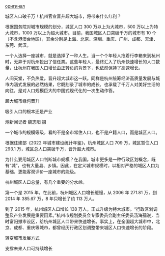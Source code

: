 [оригинал](https://baijiahao.baidu.com/s?id=1789407566308033293)

城区人口破千万！杭州官宣晋升超大城市，将带来什么红利？

<!--  -->

根据国务院对城市规模的划分，城区人口 300 万以上为大城市，500 万以上为特大城市，1000 万以上为超大城市。目前，我国城区人口突破千万的城市有 10 个（不含港澳台地区），其余分别是上海、北京、深圳、重庆、广州、成都、天津、东莞、武汉。

<!--
согласно шаблону госсовета по классификации городов, города с населением от 3 млн. являются крупными, с наслением от 5 млн. являются городами-гигантами, с наслением от 10 млн. являются мегаполисами. сейчас в нашей стране есть всего 10 городов, в которых количество насления преодлевает 10 млн. (за исключением регионов гонконга, макао и тайваня), остальная часть включает шанхай, пекин, шэньчжэнь, чунцин, гуанчжоу, чэнду, тяньцзинь, дунгуань, ухань.

目前 - сейчас
我国 - наша страна
突破 - преодолевает
其余 - остальной
分别 - часть
-->

一个人选择一座城市，就是选择了一种人生。当一个个年轻人拖着行李箱来到杭州时，无异于对杭州投出了信任票。这些年轻人，最终汇入了杭州快速增长的人口数量，让杭州在我国人口增长由正转负的背景下，也依然保持了高速增长。

<!--
выбирая город, человек также вибирает и образ жизни. молодые люди один за одним тащат за собой чемоданы, переезжая в ханчжоу, что равносильно бросанию в ханчжоу вотумом доверия. эти молодые люди в итоге втекают в быстрорастущее количество населения ханчжоу, позволяя ханчжоу на фоне быстрорастущего населения нашей страны таким же образом поддерживать быстрый рост.

一个个 - один за одним
拖 - тянуть
投出 - бросать
信任 - доверие
信任票 - вотум доверия
快速增长 - быстрорастущее
也依然 - все так же
-->

人间天堂，不负热爱。晋升超大城市这一跃，同样是杭州统筹经济高质量发展与城市内涵式发展的必然结果，它既刻录了城市的成长，也承载了千万人对美好生活的向往，是对人口规模巨大的中国式现代化的一次生动作答。

<!--
рай среди людей, оправдывает горячую любовь. шаг к повышению до мегаполиса. это также неизбежный результат качественного и всестороннего развития экономики ханчжоу, рост города, также несет стремление к лучшей жизни 10 млн. человек, это убедительный ответ населению масштабной китайской модернизацией.

人间天堂 - рай среди людей (ханчжоу)
内涵 - внутренний
必然 - неизбежный
承载 - переносить
向往 - стремление
生动 - убедительный, живой
作答 - ответ
-->

超大城市缘何晋升

<!--
по какой причине процветают мегаполисы?

缘何 - почему
晋升 - получать повышение, процветать, расти
-->

吸引人口的根本还是产业

<!--
главной причиной, привлекающей людей, является промышленность.

根本 - источник, корень, причина
产业 - промышленность, имущество
-->

潮新闻记者 魏志阳 摄

<!--
фото журналиста вэй чжиян новостного канала волна (или прилив)

潮 - волна, прилив
记者 - журналист, корреспондент
摄 - фото
-->

一个城市的规模等级，看的不是全市常住人口，也不是户籍人口，而是城区人口。

<!--
规模 - scale, размер, шасштаб
等级 - class, класс, разряд
全市 - whole city - всего города
常住 - permanent residence - постоянно проживающий, пмж
户籍 - household registration - прописанный, регистрациия по месту жительства
城区人口 - citizens - городское население
-->

根据住建部《2022 年城市建设统计年鉴》，杭州城区人口 709 万，城区暂住人口 293.1 万，城区总人口突破千万，晋升超大城市。

<!--
согласно годовому статистическому справочнику по городским зданиям за 2022 год от министрества жилищного и городского строительства, городское население гуанчжоу составляло 7 млн. 90 тыс. человек, временно проживающие составляли 2 млн. 931 тыс. человек, население города преодолело отметку в 10 млн. человек, вырос до мегаполиса.

住建部 - ministry of housing, министерство жилищного и городского строительства
统计 - statistics, статистика
年鉴 - early, ежегодник
暂住 - temporarily residing, временно проживающие
总 - total, общий
突破 - break through, прорвать, преодолеть
千万 - 10 млн.
晋升 - advance, продвинулся, вырос, получил повышение
-->

为什么要用城区人口判断城市规模？在我国，城市更多是一种行政区划概念，既有“城”，也有大量县、乡镇。因此，在定义城市规模时，以相对严格的城区人口为基础，更能客观评价一座城市的能级。

<!--
почему нужно использовать городское население при оценке шастаба города? в нашей стране ... поэтому, при определении масштабов города, нужно относительно строгое городское население брать за основу, так можно дать объективную оценку возможностей города.

判断 - determine, оценивать
定义 - definition, определение, формулировка
既*也* - both * and *, и * и *
行政区划 - административное деление
概念 - notion, понятие
相对 - opposite, противоположный
以*为* - consider * to be *, считать что-то за что-то, рассматривать что-то как что-то
严格 - strict, строгий
客观 - objective, объективный
评价 - evaluation, оценка
客观的评价 - unbiased evaluation, непредвзятая оценка
-->

杭州城区人口总量，有几个重要的分水岭。

<!--
общее городское население ханчжоу, есть несколько важных границ.

分水岭 - водораздел
-->

第一个是 2015 年。在此前，杭州城区人口增长缓慢，从 2006 年 271.81 万，到 2014 年 385.67 万，8 年只增长了约 113 万人。

<!--
первый был в 2015 году. до сих пор, городское население ханчжоу росло медленно, в 2006 году было 2 млн. 718 тыс., в 2014 году было 3 млн. 856 тыс. за 8 лет население выросло всего примерно на 1 млн. 130 тыс. чел.

在此前 - up till now, до сих пор
缓慢 - медленно
-->

到了 2015 年，杭州城区人口增长 138 万人，正式升级为特大城市。“行政区划调整及产业发展是重要因素。”杭州市规划委员会专家委员会副主任委员汤海孺说，当时富阳撤市设区，给杭州城区人口带来快速增长。事实上，在全国超大城市中，北京、成都、重庆等城市，都曾经历行政区划调整带来城区人口快速增长的阶段。

<!--
наступил 2015 год. население ханчжоу выросло еще на 1 млн. 380 тыс. человек. город официально получил звание "крупного" города. регулирование административным делением развития промышленности - это ключевой фактор. заместитель председателя комиссии, комиссии экспертов и комиссии по планированию тан хайжу заявил, что в настоящее время город фуян ослабляет городскую застройку, тем самым способствует скорой прибавке численности населения ханчжоу. в действительности, среди всех мегаполисов китая, включая пекин, чэнду, чунцин и другие города, у всех было время, когда благодаря регулированию административного деления, они получали большой прирост населения.

正式 - officialy, официально
升级为 - advanced, evolved, upgraded, продвинулся, развился
调整 - regulate, регулировать
因素 - factor, фактор
委员会 - комиссия
规划委员会 - комиссия по планированию
专家委员会 - комиссия экспертов
副主任委员 - заместитель председателя комиссии
汤海孺 - (имя) тан хайжу
富阳 - фуян
撤 - устранять, убирать
市设区 - городская застройка
快速增长 - speedy growth, быстрый рост
事实上 - in fact, на самом деле
曾经 - в свое время, уже некогда
阶段 - период, этап
-->

<!--

...

-->

转变城市发展方式

<!--
изменение способов развития городов

转变 - изменение
-->

支撑未来人口可持续增长

<!--
поддержка продолжительного увеличения населения в будущем

未来 - будущее
支撑 - поддерживать
可持续 - продолжительный
-->
